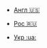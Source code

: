 -   [Англ :us:](/ "Англійська")

-   [Рос :ru:](/ru/ "Російська")

-   [Укр :ua:](/ua/ "Українська")
